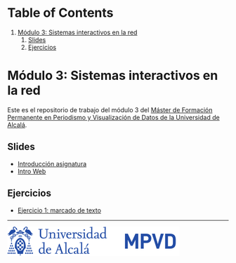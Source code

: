 
# Table of Contents

1.  [Módulo 3: Sistemas interactivos en la red](#org7abb519)
    1.  [Slides](#org4001733)
    2.  [Ejercicios](#org02edf4d)


<a id="org7abb519"></a>

# Módulo 3: Sistemas interactivos en la red

Este es el repositorio de trabajo del módulo 3 del [Máster de Formación
Permanente en Periodismo y Visualización de Datos de la Universidad de
Alcalá](https://mpvd.es).


<a id="org4001733"></a>

## Slides

-   [Introducción asignatura](https://mpvdes.github.io/uah2223-sistemas-interactivos-red/sesiones/00-intro/00-intro.html)
-   [Intro Web](https://mpvdes.github.io/uah2223-sistemas-interactivos-red/sesiones/01-slides-m4/01-slides-m4.html)


<a id="org02edf4d"></a>

## Ejercicios

-   [Ejercicio 1: marcado de texto](practicas/e1-marcado.html)

---

![img](./img/logo.svg)

